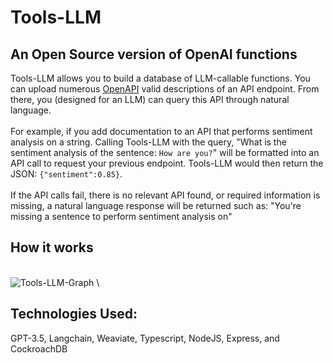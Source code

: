 # Tools-LLM


## An Open Source version of OpenAI functions
Tools-LLM allows you to build a database of LLM-callable functions. You can upload numerous [OpenAPI](https://www.openapis.org/) valid descriptions of an API endpoint. From there, you (designed for an LLM) can query this API through natural language.
<br/>
<br/>
For example, if you add documentation to an API that performs sentiment analysis on a string. Calling Tools-LLM with the query, "What is the sentiment analysis of the sentence: `How are you?`" will be formatted into an API call to request your previous endpoint. Tools-LLM would then return the JSON: `{"sentiment":0.85}`.
<br/>
<br/>
If the API calls fail, there is no relevant API found, or required information is missing, a natural language response will be returned such as: "You're missing a sentence to perform sentiment analysis on"

## How it works
\
![Tools-LLM-Graph](https://github.com/paaatrrrick/toolsAI/assets/88113528/2574a914-1858-422f-a6c1-3f3cc49dafb2)
\

## Technologies Used:
GPT-3.5, Langchain, Weaviate, Typescript, NodeJS, Express, and CockroachDB




